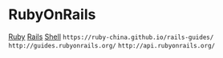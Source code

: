 # RubyOnRails
[Ruby](https://github.com/Mr-GX/RubyOnRails/blob/master/ruby)
[Rails](https://github.com/Mr-GX/RubyOnRails/blob/master/rails/ServerRailsEnv.txt)
[Shell](https://github.com/Mr-GX/RubyOnRails/shell)
`https://ruby-china.github.io/rails-guides/`
`http://guides.rubyonrails.org/`
`http://api.rubyonrails.org/`
